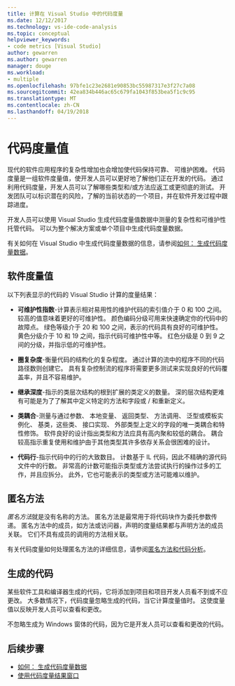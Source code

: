 ```yaml
---
title: 计算在 Visual Studio 中的代码度量
ms.date: 12/12/2017
ms.technology: vs-ide-code-analysis
ms.topic: conceptual
helpviewer_keywords:
- code metrics [Visual Studio]
author: gewarren
ms.author: gewarren
manager: douge
ms.workload:
- multiple
ms.openlocfilehash: 97bfe1c23e2681e90853bc55987317e3f27c7a08
ms.sourcegitcommit: 42ea834b446ac65c679fa1043f853bea5f1c9c95
ms.translationtype: MT
ms.contentlocale: zh-CN
ms.lasthandoff: 04/19/2018
---
```

# <a name="code-metrics-values"></a>代码度量值

现代的软件应用程序的复杂性增加也会增加使代码保持可靠、 可维护困难。 代码度量是一组软件度量值，使开发人员可以更好地了解他们正在开发的代码。 通过利用代码度量，开发人员可以了解哪些类型和/或方法应返工或更彻底的测试。 开发团队可以标识潜在的风险，了解的当前状态的一个项目，并在软件开发过程中跟踪进度。

开发人员可以使用 Visual Studio 生成代码度量值数据中测量的复杂性和可维护性托管代码。 可以为整个解决方案或单个项目中生成代码度量数据。

有关如何在 Visual Studio 中生成代码度量数据的信息，请参阅[如何： 生成代码度量数据](../code-quality/how-to-generate-code-metrics-data.md)。

## <a name="software-measurements"></a>软件度量值

以下列表显示的代码的 Visual Studio 计算的度量结果：

- **可维护性指数**-计算表示相对易用性的维护代码的索引值介于 0 和 100 之间。 较高的值意味着更好的可维护性。 颜色编码分级可用来快速确定你的代码中的故障点。 绿色等级介于 20 和 100 之间，表示的代码具有良好的可维护性。 黄色分级介于 10 和 19 之间，指示代码可维护性中等。 红色分级是 0 到 9 之间的分级，并指示低的可维护性。

- **圈复杂度**-衡量代码的结构化的复杂程度。 通过计算的流中的程序不同的代码路径数则创建它。 具有复杂控制流的程序将需要更多测试来实现良好的代码覆盖率，并且不容易维护。

- **继承深度**-指示的类层次结构的根到扩展的类定义的数量。 深的层次结构更难有可能是为了了解其中定义特定的方法和字段或 / 和重新定义。

- **类耦合**-测量与通过参数、 本地变量、 返回类型、 方法调用、 泛型或模板实例化、 基类，这些类、 接口实现、 外部类型上定义的字段的唯一类耦合和特性修饰。 软件良好的设计指出类型和方法应具有高内聚和较低的耦合。 耦合较高指示重复使用和维护由于其他类型其许多依存关系会很困难的设计。

- **代码行**-指示代码中的行的大致数目。 计数基于 IL 代码，因此不精确的源代码文件中的行数。 非常高的计数可能指示类型或方法尝试执行的操作过多的工作，并且应拆分。 此外，它也可能表示的类型或方法可能难以维护。

## <a name="anonymous-methods"></a>匿名方法

*匿名方法*就是没有名称的方法。 匿名方法是最常用于将代码块作为委托参数传递。 匿名方法中的成员，如方法或访问器，声明的度量结果都与声明方法的成员关联。 它们不具有成员的调用的方法相关联。

有关代码度量如何处理匿名方法的详细信息，请参阅[匿名方法和代码分析](../code-quality/anonymous-methods-and-code-analysis.md)。

## <a name="generated-code"></a>生成的代码

某些软件工具和编译器生成的代码，它将添加到项目和项目开发人员看不到或不应更改。 大多数情况下，代码度量忽略生成的代码，当它计算度量值时。 这使度量值以反映开发人员可以查看和更改。

不忽略生成为 Windows 窗体的代码，因为它是开发人员可以查看和更改的代码。

## <a name="next-steps"></a>后续步骤

- [如何： 生成代码度量数据](../code-quality/how-to-generate-code-metrics-data.md)
- [使用代码度量结果窗口](../code-quality/working-with-code-metrics-data.md)